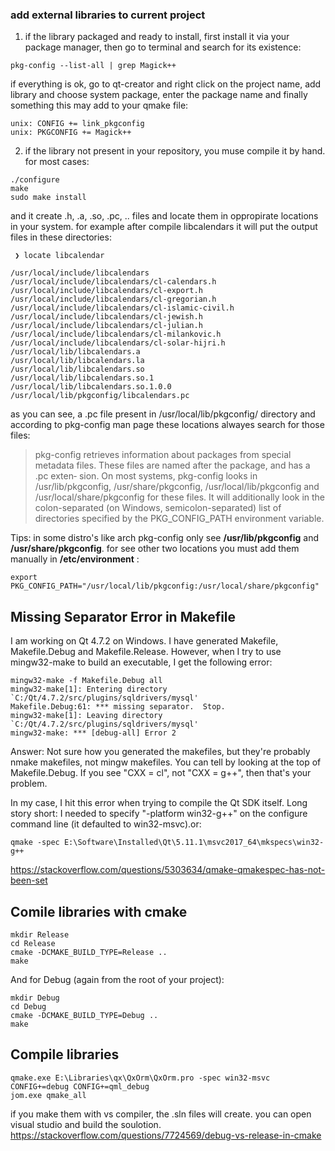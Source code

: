 ### add external libraries to current project
1. if the library packaged and ready to install, first install it via your package manager, then go to terminal and search for its existence:
```
pkg-config --list-all | grep Magick++  
```
if everything is ok, go to qt-creator and right click on the project name, add library and choose system package, enter the package name and finally something this may add to your qmake file:
```
unix: CONFIG += link_pkgconfig
unix: PKGCONFIG += Magick++
```

2. if the library not present in your repository, you muse compile it by hand. for most cases:
```
./configure
make 
sudo make install
```
and it create .h, .a, .so, .pc, .. files and locate them in oppropirate locations in your system. for example after compile libcalendars it will put the output files in these directories:
```
 ❯ locate libcalendar                                                                                                               

/usr/local/include/libcalendars
/usr/local/include/libcalendars/cl-calendars.h
/usr/local/include/libcalendars/cl-export.h
/usr/local/include/libcalendars/cl-gregorian.h
/usr/local/include/libcalendars/cl-islamic-civil.h
/usr/local/include/libcalendars/cl-jewish.h
/usr/local/include/libcalendars/cl-julian.h
/usr/local/include/libcalendars/cl-milankovic.h
/usr/local/include/libcalendars/cl-solar-hijri.h
/usr/local/lib/libcalendars.a
/usr/local/lib/libcalendars.la
/usr/local/lib/libcalendars.so
/usr/local/lib/libcalendars.so.1
/usr/local/lib/libcalendars.so.1.0.0
/usr/local/lib/pkgconfig/libcalendars.pc

```
as you can see, a .pc file present in /usr/local/lib/pkgconfig/ directory and according to pkg-config man page these locations alwayes search for those files:
>  pkg-config retrieves information about packages from special metadata files. These files are named after the package, and has a  .pc  exten‐
       sion.   On most systems, pkg-config looks in /usr/lib/pkgconfig, /usr/share/pkgconfig, /usr/local/lib/pkgconfig and /usr/local/share/pkgconfig for these files.  It will additionally look in the colon-separated (on Windows, semicolon-separated) list of  directories  specified  by
       the PKG_CONFIG_PATH environment variable.

Tips: in some distro's like arch pkg-config only see __/usr/lib/pkgconfig__ and __/usr/share/pkgconfig__. for see other two locations you must add them manually in __/etc/environment__ :
```
export PKG_CONFIG_PATH="/usr/local/lib/pkgconfig:/usr/local/share/pkgconfig"
```

## Missing Separator Error in Makefile
I am working on Qt 4.7.2 on Windows. I have generated Makefile, Makefile.Debug and Makefile.Release. However, when I try to use mingw32-make to build an executable, I get the following error:

```
mingw32-make -f Makefile.Debug all
mingw32-make[1]: Entering directory `C:/Qt/4.7.2/src/plugins/sqldrivers/mysql'
Makefile.Debug:61: *** missing separator.  Stop.
mingw32-make[1]: Leaving directory `C:/Qt/4.7.2/src/plugins/sqldrivers/mysql'
mingw32-make: *** [debug-all] Error 2
```

Answer:
Not sure how you generated the makefiles, but they're probably nmake makefiles, not mingw makefiles. You can tell by looking at the top of Makefile.Debug. If you see "CXX = cl", not "CXX = g++", then that's your problem.

In my case, I hit this error when trying to compile the Qt SDK itself. Long story short: I needed to specify "-platform win32-g++" on the configure command line (it defaulted to win32-msvc).or:
```
qmake -spec E:\Software\Installed\Qt\5.11.1\msvc2017_64\mkspecs\win32-g++
```
https://stackoverflow.com/questions/5303634/qmake-qmakespec-has-not-been-set

## Comile libraries with cmake
```
mkdir Release
cd Release
cmake -DCMAKE_BUILD_TYPE=Release ..
make
````
And for Debug (again from the root of your project):
```
mkdir Debug
cd Debug
cmake -DCMAKE_BUILD_TYPE=Debug ..
make
```

## Compile libraries
```
qmake.exe E:\Libraries\qx\QxOrm\QxOrm.pro -spec win32-msvc CONFIG+=debug CONFIG+=qml_debug
jom.exe qmake_all
```
if you make them with vs compiler, the .sln files will create. you can open visual studio and build the soulotion.
https://stackoverflow.com/questions/7724569/debug-vs-release-in-cmake
